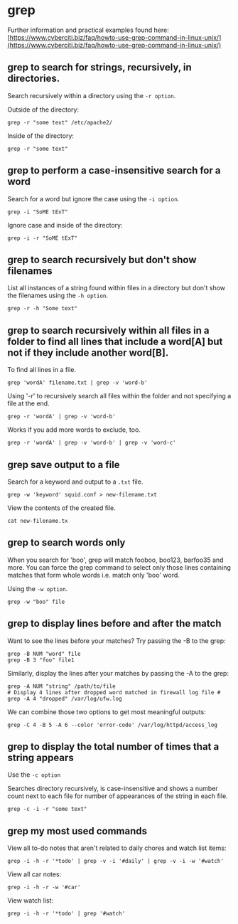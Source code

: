 # grep

Further information and practical examples found here:
[https://www.cyberciti.biz/faq/howto-use-grep-command-in-linux-unix/](https://www.cyberciti.biz/faq/howto-use-grep-command-in-linux-unix/)

## grep to search for strings, recursively, in directories.

Search recursively within a directory using the `-r option`.

Outside of the directory:

```
grep -r "some text" /etc/apache2/
```

Inside of the directory:

```
grep -r "some text"
```

## grep to perform a case-insensitive search for a word

Search for a word but ignore the case using the `-i option`.

```
grep -i "SoME tExT"
```

Ignore case and inside of the directory:

```
grep -i -r "SoME tExT"
```

## grep to search recursively but don't show filenames

List all instances of a string found within files in a directory but don't show the filenames using the `-h option`.

```
grep -r -h "Some text"
```

## grep to search recursively within all files in a folder to find all lines that include a word[A] but not if they include another word[B].

To find all lines in a file.

```
grep 'wordA' filename.txt | grep -v 'word-b'
```

Using '-r' to recursively search all files within the folder and not specifying a file at the end.

```
grep -r 'wordA' | grep -v 'word-b'
```

Works if you add more words to exclude, too.
```
grep -r 'wordA' | grep -v 'word-b' | grep -v 'word-c'
```

## grep save output to a file

Search for a keyword and output to a `.txt` file.

```
grep -w 'keyword' squid.conf > new-filename.txt
```

View the contents of the created file.

```
cat new-filename.tx
```

## grep to search words only

When you search for 'boo', grep will match fooboo, boo123, barfoo35 and more. You can force the grep command to select only those lines containing matches that form whole words i.e. match only 'boo' word.

Using the `-w option`.

```
grep -w "boo" file
```

## grep to display lines before and after the match

Want to see the lines before your matches? Try passing the -B to the grep:

```
grep -B NUM "word" file
grep -B 3 "foo" file1
```

Similarly, display the lines after your matches by passing the -A to the grep:

```
grep -A NUM "string" /path/to/file
# Display 4 lines after dropped word matched in firewall log file #
grep -A 4 "dropped" /var/log/ufw.log
```

We can combine those two options to get most meaningful outputs:

```
grep -C 4 -B 5 -A 6 --color 'error-code' /var/log/httpd/access_log
```

## grep to display the total number of times that a string appears

Use the `-c option`

Searches directory recursively, is case-insensitive and shows a number count next to each file for number of appearances of the string in each file.

```
grep -c -i -r "some text"
```

## grep my most used commands

View all to-do notes that aren't related to daily chores and watch list items:

```
grep -i -h -r '*todo' | grep -v -i '#daily' | grep -v -i -w '#watch'
```

View all car notes:

```
grep -i -h -r -w '#car'
```

View watch list:

```
grep -i -h -r '*todo' | grep '#watch'
```
